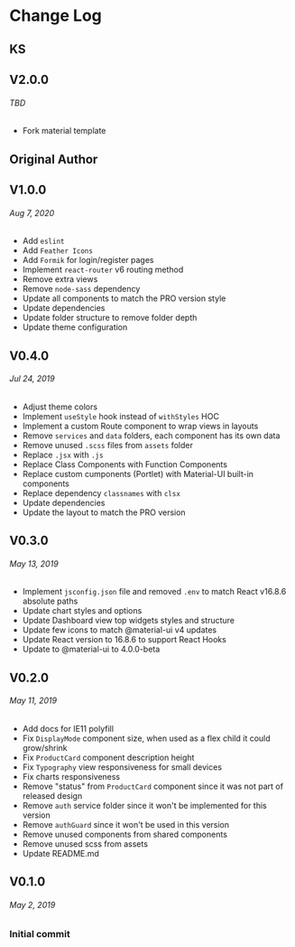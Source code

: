 # Change Log

## KS

## V2.0.0

###### TBD

- Fork material template

## Original Author

## V1.0.0

###### Aug 7, 2020

- Add `eslint`
- Add `Feather Icons`
- Add `Formik` for login/register pages
- Implement `react-router` v6 routing method
- Remove extra views
- Remove `node-sass` dependency
- Update all components to match the PRO version style
- Update dependencies
- Update folder structure to remove folder depth
- Update theme configuration

## V0.4.0

###### Jul 24, 2019

- Adjust theme colors
- Implement `useStyle` hook instead of `withStyles` HOC
- Implement a custom Route component to wrap views in layouts
- Remove `services` and `data` folders, each component has its own data
- Remove unused `.scss` files from `assets` folder
- Replace `.jsx` with `.js`
- Replace Class Components with Function Components
- Replace custom cumponents (Portlet) with Material-UI built-in components
- Replace dependency `classnames` with `clsx`
- Update dependencies
- Update the layout to match the PRO version

## V0.3.0

###### May 13, 2019

- Implement `jsconfig.json` file and removed `.env` to match React v16.8.6 absolute paths
- Update chart styles and options
- Update Dashboard view top widgets styles and structure
- Update few icons to match @material-ui v4 updates
- Update React version to 16.8.6 to support React Hooks
- Update to @material-ui to 4.0.0-beta

## V0.2.0

###### May 11, 2019

- Add docs for IE11 polyfill
- Fix `DisplayMode` component size, when used as a flex child it could grow/shrink
- Fix `ProductCard` component description height
- Fix `Typography` view responsiveness for small devices
- Fix charts responsiveness
- Remove "status" from `ProductCard` component since it was not part of released design
- Remove `auth` service folder since it won't be implemented for this version
- Remove `authGuard` since it won't be used in this version
- Remove unused components from shared components
- Remove unused scss from assets
- Update README.md

## V0.1.0

###### May 2, 2019

### Initial commit
